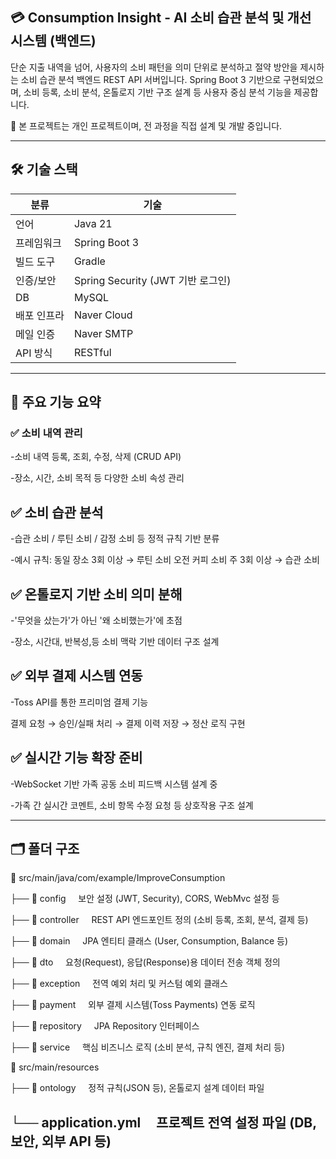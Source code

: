 ## 💳 Consumption Insight - AI 소비 습관 분석 및 개선 시스템 (백엔드)
단순 지출 내역을 넘어, 사용자의 소비 패턴을 의미 단위로 분석하고 절약 방안을 제시하는 소비 습관 분석 백엔드 REST API 서버입니다.
Spring Boot 3 기반으로 구현되었으며, 소비 등록, 소비 분석, 온톨로지 기반 구조 설계 등 사용자 중심 분석 기능을 제공합니다.

🔗 본 프로젝트는 개인 프로젝트이며, 전 과정을 직접 설계 및 개발 중입니다.

---

## 🛠 기술 스택

| 분류       | 기술                                           |
|------------|------------------------------------------------|
| 언어       | Java 21                                        |
| 프레임워크 | Spring Boot 3                                  |
| 빌드 도구  | Gradle                                         |
| 인증/보안  | Spring Security (JWT 기반 로그인)              |
| DB         | MySQL                                          |
| 배포 인프라 | Naver Cloud                                    |
| 메일 인증  | Naver SMTP                                     |
| API 방식   | RESTful                                        |


---

## 🔑 주요 기능 요약
### ✅ 소비 내역 관리

-소비 내역 등록, 조회, 수정, 삭제 (CRUD API)

-장소, 시간, 소비 목적 등 다양한 소비 속성 관리

## ✅ 소비 습관 분석

-습관 소비 / 루틴 소비 / 감정 소비 등 정적 규칙 기반 분류

-예시 규칙:
동일 장소 3회 이상 → 루틴 소비
오전 커피 소비 주 3회 이상 → 습관 소비

## ✅ 온톨로지 기반 소비 의미 분해

-'무엇을 샀는가'가 아닌 '왜 소비했는가'에 초점

-장소, 시간대, 반복성,등 소비 맥락 기반 데이터 구조 설계

## ✅ 외부 결제 시스템 연동

-Toss API를 통한 프리미엄 결제 기능

결제 요청 → 승인/실패 처리 → 결제 이력 저장 → 정산 로직 구현

## ✅ 실시간 기능 확장 준비

-WebSocket 기반 가족 공동 소비 피드백 시스템 설계 중

-가족 간 실시간 코멘트, 소비 항목 수정 요청 등 상호작용 구조 설계

---

## 🗂️ 폴더 구조
📁 src/main/java/com/example/ImproveConsumption

├── 📁 config
    보안 설정 (JWT, Security), CORS, WebMvc 설정 등

├── 📁 controller
    REST API 엔드포인트 정의 (소비 등록, 조회, 분석, 결제 등)

├── 📁 domain
    JPA 엔티티 클래스 (User, Consumption, Balance 등)

├── 📁 dto
    요청(Request), 응답(Response)용 데이터 전송 객체 정의

├── 📁 exception
    전역 예외 처리 및 커스텀 예외 클래스

├── 📁 payment
    외부 결제 시스템(Toss Payments) 연동 로직

├── 📁 repository
    JPA Repository 인터페이스

├── 📁 service
    핵심 비즈니스 로직 (소비 분석, 규칙 엔진, 결제 처리 등)

📁 src/main/resources

├── 📁 ontology
    정적 규칙(JSON 등), 온톨로지 설계 데이터 파일

└── application.yml
    프로젝트 전역 설정 파일 (DB, 보안, 외부 API 등)
---
